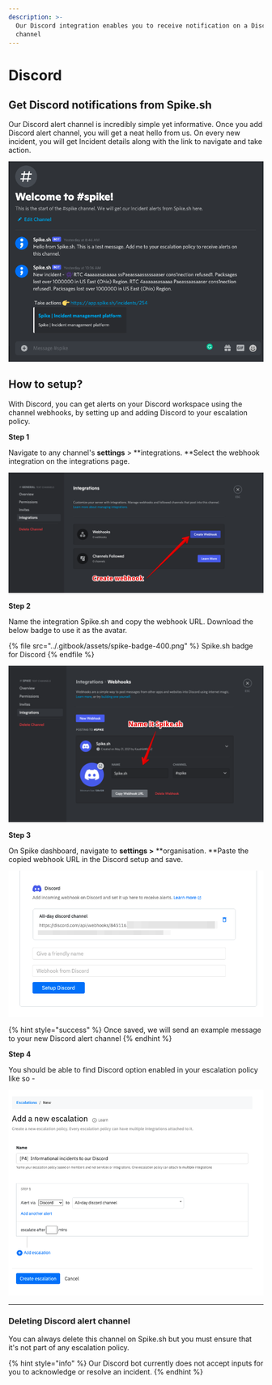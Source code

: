 ```yaml
---
description: >-
  Our Discord integration enables you to receive notification on a Discord
  channel
---
```


# Discord

## Get Discord notifications from Spike.sh

Our Discord alert channel is incredibly simple yet informative. Once you add Discord alert channel, you will get a neat hello from us. On every new incident, you will get Incident details along with the link to navigate and take action. 

![Discord alerts from Spike.sh](<../.gitbook/assets/image (78).png>)

## How to setup?

With Discord, you can get alerts on your Discord workspace using the channel webhooks, by setting up and adding Discord to your escalation policy.

**Step 1**

Navigate to any channel's **settings** > **integrations. **Select the webhook integration on the integrations page.

![](../.gitbook/assets/discord-1.png)



**Step 2**

Name the integration Spike.sh and copy the webhook URL. Download the below badge to use it as the avatar. 

{% file src="../.gitbook/assets/spike-badge-400.png" %}
Spike.sh badge for Discord
{% endfile %}

![](../.gitbook/assets/discord-2.png)



**Step 3**

On Spike dashboard, navigate to **settings >** **organisation. **Paste the copied webhook URL in the Discord setup and save.

![Save the copied webhook url](../.gitbook/assets/discord-3.png)

{% hint style="success" %}
Once saved, we will send an example message to your new Discord alert channel
{% endhint %}

**Step 4**

You should be able to find Discord option enabled in your escalation policy like so -

![Our new Discord alert channel is enabled in escalation policy](<../.gitbook/assets/image (79).png>)

****

### Deleting Discord alert channel

You can always delete this channel on Spike.sh but you must ensure that it's not part of any escalation policy.

{% hint style="info" %}
Our Discord bot currently does not accept inputs for you to acknowledge or resolve an incident.
{% endhint %}



